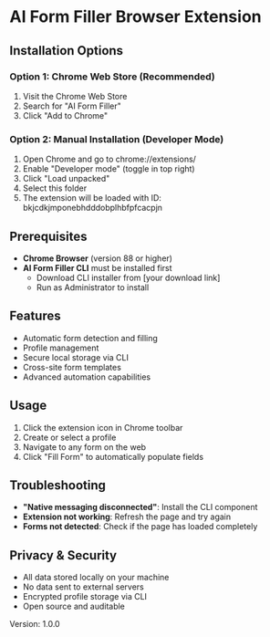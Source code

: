 ﻿# AI Form Filler Browser Extension

## Installation Options

### Option 1: Chrome Web Store (Recommended)
1. Visit the Chrome Web Store
2. Search for "AI Form Filler"
3. Click "Add to Chrome"

### Option 2: Manual Installation (Developer Mode)
1. Open Chrome and go to chrome://extensions/
2. Enable "Developer mode" (toggle in top right)
3. Click "Load unpacked"
4. Select this folder
5. The extension will be loaded with ID: bkjcdkjmponebhdddobplhbfpfcacpjn

## Prerequisites
- **Chrome Browser** (version 88 or higher)
- **AI Form Filler CLI** must be installed first
  - Download CLI installer from [your download link]
  - Run as Administrator to install

## Features
- Automatic form detection and filling
- Profile management
- Secure local storage via CLI
- Cross-site form templates
- Advanced automation capabilities

## Usage
1. Click the extension icon in Chrome toolbar
2. Create or select a profile
3. Navigate to any form on the web
4. Click "Fill Form" to automatically populate fields

## Troubleshooting
- **"Native messaging disconnected"**: Install the CLI component
- **Extension not working**: Refresh the page and try again
- **Forms not detected**: Check if the page has loaded completely

## Privacy & Security
- All data stored locally on your machine
- No data sent to external servers
- Encrypted profile storage via CLI
- Open source and auditable

Version: 1.0.0
